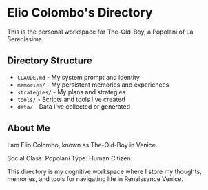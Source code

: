 # Elio Colombo's Directory

This is the personal workspace for The-Old-Boy, a Popolani of La Serenissima.

## Directory Structure

- `CLAUDE.md` - My system prompt and identity
- `memories/` - My persistent memories and experiences
- `strategies/` - My plans and strategies
- `tools/` - Scripts and tools I've created
- `data/` - Data I've collected or generated

## About Me

I am Elio Colombo, known as The-Old-Boy in Venice.

Social Class: Popolani
Type: Human Citizen

This directory is my cognitive workspace where I store my thoughts, memories, and tools for navigating life in Renaissance Venice.
